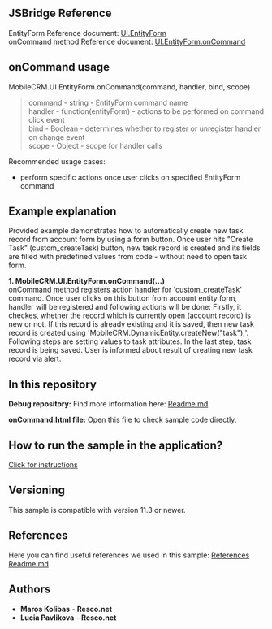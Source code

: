## JSBridge Reference

EntityForm Reference document: [UI.EntityForm](https://www.resco.net/javascript-bridge-reference/#MobileCRM_UI_EntityForm)
<br />onCommand method Reference document: [UI.EntityForm.onCommand](https://www.resco.net/javascript-bridge-reference/#MobileCRM_UI_EntityForm_onCommand)

## onCommand usage

MobileCRM.UI.EntityForm.onCommand(command, handler, bind, scope)

> command - string - EntityForm command name
<br /> handler - function(entityForm) - actions to be performed on command click event 
<br />bind - Boolean - determines whether to register or unregister handler on change event 
<br />scope - Object - scope for handler calls

Recommended usage cases:
- perform specific actions once user clicks on specified EntityForm command

## Example explanation

Provided example demonstrates how to automatically create new task record from account form by using a form button. Once user hits "Create Task" (custom_createTask) button, new task record is created and its fields are filled with predefined values from code - without need to open task form.

**1.	MobileCRM.UI.EntityForm.onCommand(...)**
<br /> onCommand method registers action handler for 'custom_createTask' command. Once user clicks on this button from account entity form, handler will be registered and following actions will be done:
Firstly, it checkes, whether the record which is currently open (account record) is new or not. If this record is already existing and it is saved, then new task record is created using 'MobileCRM.DynamicEntity.createNew("task");'. Following steps are setting values to task attributes. In the last step, task record is being saved. User is informed about result of creating new task record via alert. 

## In this repository
    
**Debug repository:**
Find more information here: [Readme.md](https://github.com/Resconet/JSBridge/blob/master/samples/UI/EntityForm/onCommand/Debug/README.md)

**onCommand.html file:**
Open this file to check sample code directly.

## How to run the sample in the application?

[Click for instructions](https://github.com/Resconet/JSBridge/tree/master/samples)

## Versioning

This sample is compatible with version 11.3 or newer.

## References

Here you can find useful references we used in this sample: [References Readme.md](https://github.com/Resconet/JSBridge/blob/master/README.md) 

## Authors

* **Maros Kolibas** - **Resco.net**
* **Lucia Pavlikova** - **Resco.net**
